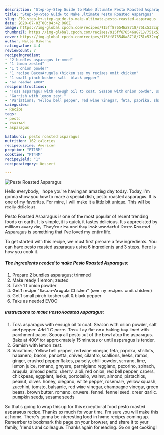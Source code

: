 ```yaml
---
description: "Step-by-Step Guide to Make Ultimate Pesto Roasted Asparagus"
title: "Step-by-Step Guide to Make Ultimate Pesto Roasted Asparagus"
slug: 879-step-by-step-guide-to-make-ultimate-pesto-roasted-asparagus
date: 2020-07-03T00:04:42.060Z
image: https://img-global.cpcdn.com/recipes/915ff876546a8718/751x532cq70/pesto-roasted-asparagus-recipe-main-photo.jpg
thumbnail: https://img-global.cpcdn.com/recipes/915ff876546a8718/751x532cq70/pesto-roasted-asparagus-recipe-main-photo.jpg
cover: https://img-global.cpcdn.com/recipes/915ff876546a8718/751x532cq70/pesto-roasted-asparagus-recipe-main-photo.jpg
author: Nelle Osborne
ratingvalue: 4.4
reviewcount: 7
recipeingredient:
- "2 bundles asparagus trimmed"
- "1 lemon zested"
- "1 t onion powder"
- "1 recipe BaconArugula Chicken see my recipes omit chicken"
- "1 small pinch kosher salt  black pepper"
- "as needed EVOO"
recipeinstructions:
- "Toss asparagus with enough oil to coat. Season with onion powder, salt and pepper. Add 1 C pesto. Toss. Lay flat on a baking tray lined with parchment paper. Scoop all pesto out of the bowl atop the asparagus. Bake at 400° for approximately 15 minutes or until asparagus is tender."
- "Garnish with lemon zest."
- "Variations; Yellow bell pepper, red wine vinegar, feta, paprika, shallots, habanero, bacon, pancetta, chives, cilantro, scallions, leeks, ramps, ginger, crushed pepper flakes, parsely, chili powder, serrano, lime, lemon juice, romano, gruyere, parmigiano reggiano, pecorino, spinach, arugula, almond pesto, sherry, aioli, red onion, red bell pepper, capers, chickpeas, eggplant, leeks, portobello, walnut, almond, pistachios, peanut, olives, honey, oregano, white pepper, rosemary, yellow squash, zucchini, tomato, balsamic, red wine vinegar, champagne vinegar, green beans, brown butter, romano, gruyere, fennel, fennel seed, green garlic, pumpkin seeds, sesame seeds"
categories:
- Recipe
tags:
- pesto
- roasted
- asparagus

katakunci: pesto roasted asparagus 
nutrition: 162 calories
recipecuisine: American
preptime: "PT15M"
cooktime: "PT44M"
recipeyield: "1"
recipecategory: Dessert

---
```



![Pesto Roasted Asparagus](https://img-global.cpcdn.com/recipes/915ff876546a8718/751x532cq70/pesto-roasted-asparagus-recipe-main-photo.jpg)

Hello everybody, I hope you're having an amazing day today. Today, I'm gonna show you how to make a special dish, pesto roasted asparagus. It is one of my favorites. For mine, I will make it a little bit unique. This will be really delicious.



Pesto Roasted Asparagus is one of the most popular of recent trending foods on earth. It is simple, it is quick, it tastes delicious. It's appreciated by millions every day. They're nice and they look wonderful. Pesto Roasted Asparagus is something that I've loved my entire life.


To get started with this recipe, we must first prepare a few ingredients. You can have pesto roasted asparagus using 6 ingredients and 3 steps. Here is how you cook it.

<!--inarticleads1-->

##### The ingredients needed to make Pesto Roasted Asparagus:

1. Prepare 2 bundles asparagus; trimmed
1. Make ready 1 lemon; zested
1. Take 1 t onion powder
1. Get 1 recipe &#34;Bacon-Arugula Chicken&#34; (see my recipes, omit chicken)
1. Get 1 small pinch kosher salt &amp; black pepper
1. Take as needed EVOO




<!--inarticleads2-->

##### Instructions to make Pesto Roasted Asparagus:

1. Toss asparagus with enough oil to coat. Season with onion powder, salt and pepper. Add 1 C pesto. Toss. Lay flat on a baking tray lined with parchment paper. Scoop all pesto out of the bowl atop the asparagus. Bake at 400° for approximately 15 minutes or until asparagus is tender.
1. Garnish with lemon zest.
1. Variations; Yellow bell pepper, red wine vinegar, feta, paprika, shallots, habanero, bacon, pancetta, chives, cilantro, scallions, leeks, ramps, ginger, crushed pepper flakes, parsely, chili powder, serrano, lime, lemon juice, romano, gruyere, parmigiano reggiano, pecorino, spinach, arugula, almond pesto, sherry, aioli, red onion, red bell pepper, capers, chickpeas, eggplant, leeks, portobello, walnut, almond, pistachios, peanut, olives, honey, oregano, white pepper, rosemary, yellow squash, zucchini, tomato, balsamic, red wine vinegar, champagne vinegar, green beans, brown butter, romano, gruyere, fennel, fennel seed, green garlic, pumpkin seeds, sesame seeds




So that's going to wrap this up for this exceptional food pesto roasted asparagus recipe. Thanks so much for your time. I'm sure you will make this at home. There's gonna be interesting food in home recipes coming up. Remember to bookmark this page on your browser, and share it to your family, friends and colleague. Thanks again for reading. Go on get cooking!
